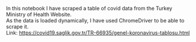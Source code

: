 In this notebook I have scraped a table of covid data from the Turkey Ministry of Health Website.  
As the data is loaded dynamically, I have used ChromeDriver to be able to scrape it.  
Link: https://covid19.saglik.gov.tr/TR-66935/genel-koronavirus-tablosu.html

